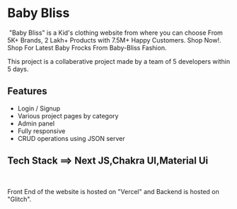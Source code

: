 
# Baby Bliss
​
"Baby Bliss" is a Kid's clothing website from where you can ⁦choose From 5K+ Brands, 2 Lakh+ Products with 7.5M+ Happy Customers.
Shop Now!⁩. Shop For Latest Baby Frocks From Baby-Bliss Fashion.

This project is a collaberative project made by a team of 5 developers within 5 days.
​
## Features
- Login / Signup
- Various project pages by category
- Admin panel
- Fully responsive
- CRUD operations using JSON server
​
## Tech Stack ==> Next JS,Chakra UI,Material Ui
​

Front End of the website is hosted on "Vercel" and Backend is hosted on "Glitch".

